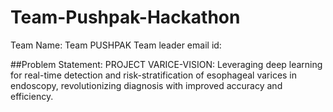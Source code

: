 # Team-Pushpak-Hackathon
Team Name: Team PUSHPAK
Team leader email id:

##Problem Statement: 
PROJECT VARICE-VISION: Leveraging deep learning for real-time detection and risk-stratification of esophageal varices in endoscopy, revolutionizing diagnosis with improved accuracy and efficiency.
